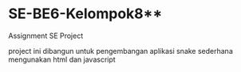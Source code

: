 # SE-BE6-Kelompok8**
Assignment SE Project

project ini dibangun untuk pengembangan aplikasi snake sederhana mengunakan html dan javascript 
